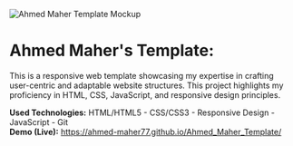 ![Ahmed Maher Template Mockup](https://github.com/Ahmed-Maher77/Ahmed_Maher_Template/assets/112467034/5b57bf7d-895d-4e41-98d4-4f179f51ab40)

# Ahmed Maher's Template:
This is a responsive web template showcasing my expertise in crafting user-centric and adaptable website structures. This project highlights my proficiency in HTML, CSS, JavaScript, and responsive design principles.

**Used Technologies:** HTML/HTML5 - CSS/CSS3 - Responsive Design - JavaScript - Git
<br>
**Demo (Live):** https://ahmed-maher77.github.io/Ahmed_Maher_Template/
